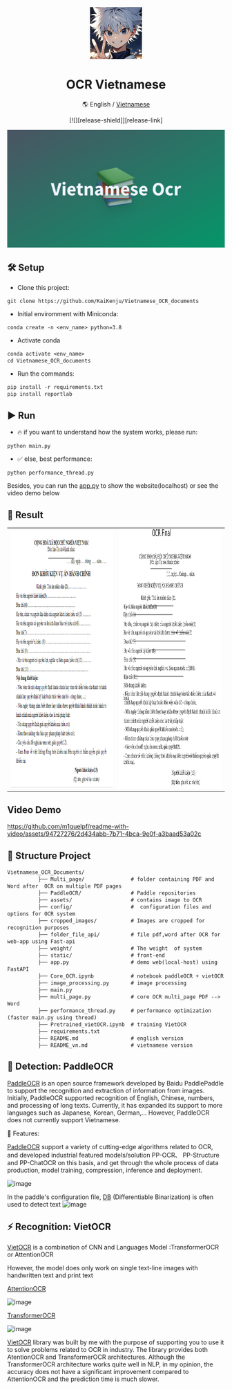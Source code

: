<div align="center">

<img alt="ocr_vietnamese" src="assets/logo.jpg" width=120 height=120>
<h1>OCR Vietnamese</h1>

 🌎 English / [Vietnamese](README_vn.md) 

[![][release-shield]][release-link]

<img src="assets/vietnamese_ocr.png" width=900>

</div>

## 🛠️ Setup

- Clone  this project:

```[bash]
git clone https://github.com/KaiKenju/Vietnamese_OCR_documents
```

- Initial enviromment with Miniconda:

```[bash]
conda create -n <env_name> python=3.8
```
- Activate conda
```[bash]
conda activate <env_name> 
cd Vietnamese_OCR_documents
```
- Run the commands:
```[bash]
pip install -r requirements.txt
pip install reportlab
```

## ▶️ Run
* 🔥 if you want to understand how the system works, please run:
```[bash]
python main.py
```
* ✅ else, best performance:
```[bash]
python performance_thread.py
```

Besides, you can run the [app.py](app.py) to show the website(localhost) or see the video demo below
## 📝 Result
<table>
  <tr>
    <td><img src="assets/don-khoi-kien-vu-an-hanh-chinh-9418.png" alt="don-khoi-kien-vu-an-hanh-chinh-9418" style="width: 800px; height: 600px;"></td>
    <td><img src="ocr_final_image_with_boxes.jpg" alt="ocr_final_image_with_boxes" style="width: 800px; height: 600px;"></td>
  </tr>
</table>

## Video Demo
https://github.com/m1guelpf/readme-with-video/assets/94727276/2d434abb-7b71-4bca-9e0f-a3baad53a02c



## 🚀 Structure Project
```[bash]
Vietnamese_OCR_Documents/
          ├── Multi_page/               # folder containing PDF and Word after  OCR on multiple PDF pages
          ├── PaddleOCR/                # Paddle repositories
          ├── assets/                   # contains image to OCR
          ├── config/                   #  configuration files and options for OCR system
          ├── cropped_images/           # Images are cropped for recognition purposes
          ├── folder_file_api/          # file pdf,word after OCR for web-app using Fast-api
          ├── weight/                   # The weight  of system
          ├── static/                   # front-end 
          ├── app.py                    # demo web(local-host) using FastAPI 
          ├── Core_OCR.ipynb            # notebook paddleOCR + vietOCR
          ├── image_processing.py       # image processing
          ├── main.py
          ├── multi_page.py             # core OCR multi_page PDF --> Word
          ├── performance_thread.py     # performance optimization (faster main.py using thread)
          ├── Pretrained_vietOCR.ipynb  # training VietOCR
          ├── requirements.txt     
          ├── README.md                 # english version
          ├── README_vn.md              # vietnamese version
```
## 🚀 Detection: PaddleOCR
[PaddleOCR](https://github.com/PaddlePaddle/PaddleOCR/tree/main) is an open source framework developed by Baidu PaddlePaddle to support the recognition and extraction of information from images. Initially, PaddleOCR supported recognition of English, Chinese, numbers, and processing of long texts. Currently, it has expanded its support to more languages ​​such as Japanese, Korean, German,... However, PaddleOCR does not currently support Vietnamese.

🌟 Features:

[PaddleOCR](https://github.com/PaddlePaddle/PaddleOCR/blob/main/README_en.md) support a variety of cutting-edge algorithms related to OCR, and developed industrial featured models/solution PP-OCR、 PP-Structure and PP-ChatOCR on this basis, and get through the whole process of data production, model training, compression, inference and deployment.

![image](https://github.com/KaiKenju/Vietnamese_OCR_documents/assets/94727276/75d28e4d-c8cd-4738-bd8e-8fb20643026a)

In the paddle's configuration file, [DB](https://arxiv.org/pdf/1911.08947) (Differentiable Binarization) is often used to detect text
![image](https://github.com/KaiKenju/Vietnamese_OCR_documents/assets/94727276/a59ae091-80e7-40e7-8ddb-0d7e52e91b07)

## ⚡ Recognition: VietOCR

[VietOCR](https://github.com/pbcquoc/vietocr) is a combination of CNN and  Languages Model :TransformerOCR  or AttentionOCR

However, the model does only work on single text-line images with handwritten text and print text

[AttentionOCR](https://arxiv.org/pdf/1706.03762)

![image](https://github.com/KaiKenju/Vietnamese_OCR_documents/assets/94727276/c1350449-14b0-4a8c-81fe-c1740e1a6880)

[TransformerOCR](https://pbcquoc.github.io/transformer/)

![image](https://github.com/KaiKenju/Vietnamese_OCR_documents/assets/94727276/83a37c72-b84e-400c-bd7c-289dafc91149)

[VietOCR](https://pbcquoc.github.io/vietocr/) library was built by me with the purpose of supporting you to use it to solve problems related to OCR in industry. The library provides both AtentionOCR and TransformerOCR architectures. Although the TransformerOCR architecture works quite well in NLP, in my opinion, the accuracy does not have a significant improvement compared to AttentionOCR and the prediction time is much slower.